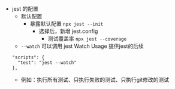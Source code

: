 - jest 的配置
  - 默认配置
    - 暴露默认配置 `npx jest --init`
      - 选择后，新增 jest.config
        - 测试覆盖率 `npx jest --coverage`
  - `--watch` 可以调用 jest Watch Usage 提供jest的后续
  ```
  "scripts": {
    "test": "jest --watch"
  },
  ```
    - 例如：执行所有测试、只执行失败的测试、只执行git修改的测试
